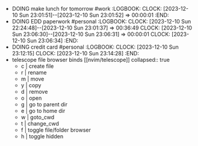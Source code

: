 - DOING make lunch for tomorrow #work
  :LOGBOOK:
  CLOCK: [2023-12-10 Sun 23:01:51]--[2023-12-10 Sun 23:01:52] =>  00:00:01
  :END:
- DOING EDD paperwork #personal
  :LOGBOOK:
  CLOCK: [2023-12-10 Sun 22:24:48]--[2023-12-10 Sun 23:01:37] =>  00:36:49
  CLOCK: [2023-12-10 Sun 23:06:30]--[2023-12-10 Sun 23:06:31] =>  00:00:01
  CLOCK: [2023-12-10 Sun 23:06:34]
  :END:
- DOING credit card #personal
  :LOGBOOK:
  CLOCK: [2023-12-10 Sun 23:12:15]
  CLOCK: [2023-12-10 Sun 23:14:28]
  :END:
- telescope file browser binds [[nvim/telescope]]
  collapsed:: true
	- c | create file
	- r | rename
	- m | move
	- y | copy
	- d | remove
	- o | open
	- g | go to parent dir
	- e | go to home dir
	- w | goto_cwd
	- t | change_cwd
	- f | toggle file/folder browser
	- h | toggle hidden
